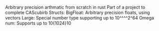 Arbitrary precision arthmatic from scratch in rust
Part of a project to complete CAScubirb
Structs:
BigFloat: Arbitrary precision floats, using vectors
Large: Special number type supporting up to 10^^^^2^64
Omega num: Supports up to 10{1024}10
